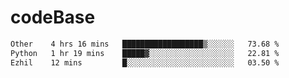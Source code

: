 # codeBase
<!--START_SECTION:waka-->

```txt
Other    4 hrs 16 mins   ██████████████████▒░░░░░░   73.68 %
Python   1 hr 19 mins    █████▓░░░░░░░░░░░░░░░░░░░   22.81 %
Ezhil    12 mins         █░░░░░░░░░░░░░░░░░░░░░░░░   03.50 %
```

<!--END_SECTION:waka-->
